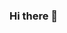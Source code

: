 ### Hi there 👋

<!--
**ceceteras/ceceteras** is a ✨ _special_ ✨ repository because its `README.md` (this file) appears on your GitHub profile.

Here are some ideas to get you started:

# 🔭 I’m currently working on microservices...
# 🌱 I’m currently learning to use kubernetes ...
# 👯 I’m looking to collaborate on anything opensource...
- 🤔 I’m looking for help with ...
- 💬 Ask me about ...
- 📫 How to reach me: ...
- 😄 Pronouns: ...
- ⚡ Fun fact: ...
-->
